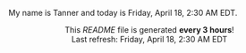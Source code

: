 My name is Tanner and today is Friday, April 18, 2:30 AM EDT.

<p align="center">This <i>README</i> file is generated <b>every 3 hours</b>!</br>Last refresh: Friday, April 18, 2:30 AM EDT<br /></p>
